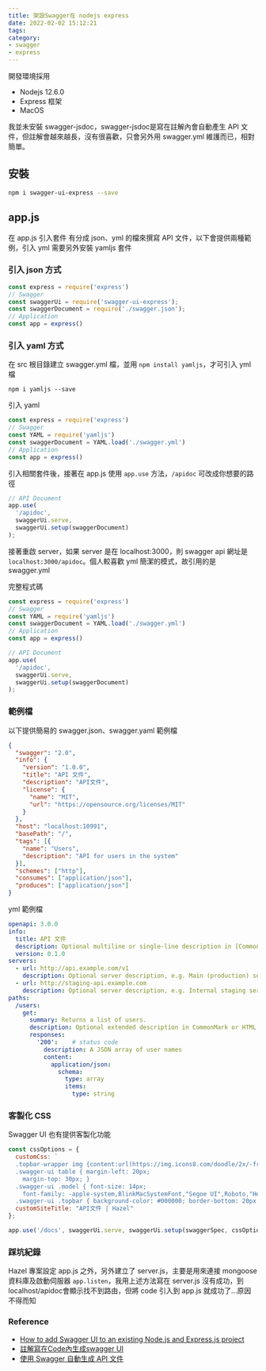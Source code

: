 ```yaml
---
title: 架設Swagger在 nodejs express
date: 2022-02-02 15:12:21
tags:
category:
- swagger
- express
---
```

開發環境採用 
- Nodejs 12.6.0
- Express 框架
- MacOS

我並未安裝 swagger-jsdoc，swagger-jsdoc是寫在註解內會自動產生 API 文件，但註解會越來越長，沒有很喜歡，只會另外用 swagger.yml 維護而已，相對簡單。

## 安裝
``` bash
npm i swagger-ui-express --save
```

## app.js
在 app.js 引入套件
有分成 json、yml 的檔來撰寫 API 文件，以下會提供兩種範例，引入 yml 需要另外安裝 yamljs 套件

### 引入 json 方式
``` js
const express = require('express')
// Swagger
const swaggerUi = require('swagger-ui-express');
const swaggerDocument = require('./swagger.json');
// Application
const app = express()
```

### 引入 yaml 方式
在 src 根目錄建立 swagger.yml 檔，並用 `npm install yamljs`，才可引入 yml 檔
```
npm i yamljs --save
```
引入 yaml
``` js
const express = require('express')
// Swagger
const YAML = require('yamljs')
const swaggerDocument = YAML.load('./swagger.yml')
// Application
const app = express()
```

引入相關套件後，接著在 app.js 使用 `app.use` 方法，`/apidoc` 可改成你想要的路徑

``` js
// API Document
app.use(
  '/apidoc',
  swaggerUi.serve,
  swaggerUi.setup(swaggerDocument)
);
```

接著重啟 server，如果 server 是在 localhost:3000，則 swagger api 網址是 `localhost:3000/apidoc`。個人較喜歡 yml 簡潔的模式，故引用的是 swagger.yml

完整程式碼
``` js
const express = require('express')
// Swagger
const YAML = require('yamljs')
const swaggerDocument = YAML.load('./swagger.yml')
// Application
const app = express()

// API Document
app.use(
  '/apidoc',
  swaggerUi.serve,
  swaggerUi.setup(swaggerDocument)
);
```

### 範例檔
以下提供簡易的 swagger.json、swagger.yaml 範例檔

``` json
{
  "swagger": "2.0",
  "info": {
    "version": "1.0.0",
    "title": "API 文件",
    "description": "API文件",
    "license": {
      "name": "MIT",
      "url": "https://opensource.org/licenses/MIT"
    }
  },
  "host": "localhost:10991",
  "basePath": "/",
  "tags": [{
    "name": "Users",
    "description": "API for users in the system"
  }],
  "schemes": ["http"],
  "consumes": ["application/json"],
  "produces": ["application/json"]
}
```

yml 範例檔
``` yml
openapi: 3.0.0
info:
  title: API 文件
  description: Optional multiline or single-line description in [CommonMark](http://commonmark.org/help/) or HTML.
  version: 0.1.0
servers:
  - url: http://api.example.com/v1
    description: Optional server description, e.g. Main (production) server
  - url: http://staging-api.example.com
    description: Optional server description, e.g. Internal staging server for testing
paths:
  /users:
    get:
      summary: Returns a list of users.
      description: Optional extended description in CommonMark or HTML.
      responses:
        '200':    # status code
          description: A JSON array of user names
          content:
            application/json:
              schema: 
                type: array
                items: 
                  type: string
```
### 客製化 CSS
Swagger UI 也有提供客製化功能
``` js
const cssOptions = {
  customCss: `
  .topbar-wrapper img {content:url(https://img.icons8.com/doodle/2x/-freelancefirm.png); width:50px; height:auto;}
  .swagger-ui table { margin-left: 20px;
    margin-top: 30px; }
  .swagger-ui .model { font-size: 14px;
    font-family: -apple-system,BlinkMacSystemFont,"Segoe UI",Roboto,"Helvetica Neue",Arial,"Noto Sans","Liberation Sans",sans-serif,"Apple Color Emoji","Segoe UI Emoji","Segoe UI Symbol","Noto Color Emoji"; }
  .swagger-ui .topbar { background-color: #000000; border-bottom: 20px solid #5dc6d1; }`,
  customSiteTitle: "API文件 | Hazel"
};

app.use('/docs', swaggerUi.serve, swaggerUi.setup(swaggerSpec, cssOptions));
```

### 踩坑紀錄
Hazel 專案設定 app.js 之外，另外建立了 server.js，主要是用來連接 mongoose 資料庫及啟動伺服器 `app.listen`，我用上述方法寫在 server.js 沒有成功，到 localhost/apidoc會顯示找不到路由，但將 code 引入到 app.js 就成功了...原因不得而知

### Reference
- [How to add Swagger UI to an existing Node.js and Express.js project](https://levelup.gitconnected.com/how-to-add-swagger-ui-to-existing-node-js-and-express-js-project-2c8bad9364ce)
- [註解寫在Code內生成swagger UI](https://easonwang.gitbook.io/web_advance/api-ce-shi/swagger/zhu-jie-xie-zai-code-nei-sheng-cheng-swagger-uii)
- [使用 Swagger 自動生成 API 文件](https://israynotarray.com/nodejs/20201229/1974873838/)